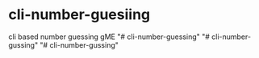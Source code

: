 # cli-number-guesiing
cli based number guessing gME
"# cli-number-guessing" 
"# cli-number-gussing" 
"# cli-number-gussing" 
